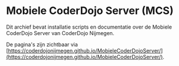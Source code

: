 # Mobiele CoderDojo Server (MCS)

Dit archief bevat installatie scripts en documentatie over de Mobiele CoderDojo Server van CoderDojo Nijmegen.

De pagina's zijn zichtbaar via [https://coderdojonijmegen.github.io/MobieleCoderDojoServer/](https://coderdojonijmegen.github.io/MobieleCoderDojoServer/).

